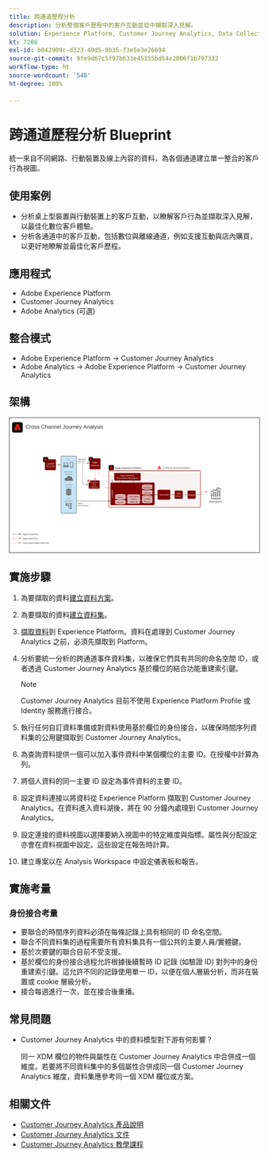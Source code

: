 ```yaml
---
title: 跨通道歷程分析
description: 分析整個客戶歷程中的客戶互動並從中擷取深入見解。
solution: Experience Platform, Customer Journey Analytics, Data Collection
kt: 7208
exl-id: b042909c-d323-40d5-8b35-f3e5e3e26694
source-git-commit: 9fe9d67c5f97b633e45155bd54e2006f1b797332
workflow-type: ht
source-wordcount: '548'
ht-degree: 100%

---
```


# 跨通道歷程分析 Blueprint

統一來自不同網路、行動裝置及線上內容的資料，為各個通道建立單一整合的客戶行為視圖。

## 使用案例

* 分析桌上型裝置與行動裝置上的客戶互動，以瞭解客戶行為並擷取深入見解，以最佳化數位客戶體驗。
* 分析各通道中的客戶互動，包括數位與離線通道，例如支援互動與店內購買，以更好地瞭解並最佳化客戶歷程。 

## 應用程式

* Adobe Experience Platform
* Customer Journey Analytics
* Adobe Analytics (可選)

## 整合模式

* Adobe Experience Platform → Customer Journey Analytics
* Adobe Analytics → Adobe Experience Platform → Customer Journey Analytics

## 架構

<img src="assets/CJA.svg" alt="Customer Journey Analytics Blueprint 的參考架構" style="border:1px solid #4a4a4a" />

## 實施步驟

1. 為要擷取的資料[建立資料方案](https://experienceleague.adobe.com/docs/platform-learn/tutorials/schemas/create-a-schema.html?lang=zh-Hant)。
1. 為要擷取的資料[建立資料集](https://experienceleague.adobe.com/docs/platform-learn/tutorials/data-ingestion/create-datasets-and-ingest-data.html?lang=zh-Hant)。
1. [擷取資料](https://experienceleague.adobe.com/?recommended=ExperiencePlatform-D-1-2020.1.dataingestion&amp;lang=zh-Hant)到 Experience Platform。資料在處理到 Customer Journey Analytics 之前，必須先擷取到 Platform。
1. 分析要統一分析的跨通道事件資料集，以確保它們具有共同的命名空間 ID，或者透過 Customer Journey Analytics 基於欄位的結合功能重建索引鍵。 

   >[!NOTE]
   >
   >Customer Journey Analytics 目前不使用 Experience Platform Profile 或 Identity 服務進行接合。

1. 執行任何自訂資料準備或對資料使用基於欄位的身份接合，以確保時間序列資料集的公用鍵擷取到 Customer Journey Analytics。
1. 為查詢資料提供一個可以加入事件資料中某個欄位的主要 ID。在授權中計算為列。
1. 將個人資料的同一主要 ID 設定為事件資料的主要 ID。
1. 設定資料連接以將資料從 Experience Platform 擷取到 Customer Journey Analytics。在資料進入資料湖後，將在 90 分鐘內處理到 Customer Journey Analytics。
1. 設定連接的資料視圖以選擇要納入視圖中的特定維度與指標。屬性與分配設定亦會在資料視圖中設定。這些設定在報告時計算。
1. 建立專案以在 Analysis Workspace 中設定儀表板和報告。

## 實施考量

### 身份接合考量

* 要聯合的時間序列資料必須在每條記錄上具有相同的 ID 命名空間。
* 聯合不同資料集的過程需要所有資料集具有一個公共的主要人員/實體鍵。
* 基於次要鍵的聯合目前不受支援。
* 基於欄位的身份接合過程允許根據後續暫時 ID 記錄 (如驗證 ID) 對列中的身份重建索引鍵。這允許不同的記錄使用單一 ID，以便在個人層級分析，而非在裝置或 cookie 層級分析。
* 接合每週進行一次，並在接合後重播。

## 常見問題

* Customer Journey Analytics 中的資料模型對下游有何影響？

   同一 XDM 欄位的物件與屬性在 Customer Journey Analytics 中合併成一個維度。若要將不同資料集中的多個屬性合併成同一個 Customer Journey Analytics 維度，資料集應參考同一個 XDM 欄位或方案。

## 相關文件

* [Customer Journey Analytics 產品說明](https://helpx.adobe.com/tw/legal/product-descriptions/customer-journey-analytics.html)
* [Customer Journey Analytics 文件](https://experienceleague.adobe.com/docs/customer-journey-analytics.html?lang=zh-Hant)
* [Customer Journey Analytics 教學課程](https://experienceleague.adobe.com/docs/customer-journey-analytics-learn/tutorials/overview.html?lang=zh-Hant)
